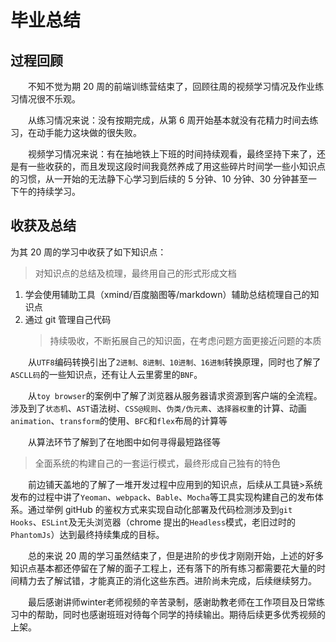# 毕业总结

## 过程回顾

&ensp;&ensp;&ensp;&ensp;不知不觉为期 20 周的前端训练营结束了，回顾往周的视频学习情况及作业练习情况很不乐观。

&ensp;&ensp;&ensp;&ensp;从练习情况来说：没有按期完成，从第 6 周开始基本就没有花精力时间去练习，在动手能力这块做的很失败。

&ensp;&ensp;&ensp;&ensp;视频学习情况来说：有在抽地铁上下班的时间持续观看，最终坚持下来了，还是有一些收获的，而且发现这段时间我竟然养成了用这些碎片时间学一些小知识点的习惯，从一开始的无法静下心学习到后续的 5 分钟、10 分钟、30 分钟甚至一下午的持续学习。

## 收获及总结

为其 20 周的学习中收获了如下知识点：

> 对知识点的总结及梳理，最终用自己的形式形成文档

1. 学会使用辅助工具（xmind/百度脑图等/markdown）辅助总结梳理自己的知识点
2. 通过 git 管理自己代码
   > 持续吸收，不断拓展自己的知识面，在考虑问题方面更接近问题的本质

&ensp;&ensp;&ensp;&ensp;从`UTF8`编码转换引出了`2进制、8进制、10进制、16进制`转换原理，同时也了解了`ASCLL码`的一些知识点，还有让人云里雾里的`BNF`。

&ensp;&ensp;&ensp;&ensp;从`toy browser`的案例中了解了浏览器从服务器请求资源到客户端的全流程。涉及到了`状态机`、`AST`语法树、`CSS@规则`、`伪类/伪元素`、`选择器权重`的计算、动画`animation`、`transform`的使用、`BFC`和`flex`布局的计算等

&ensp;&ensp;&ensp;&ensp;从算法环节了解到了在地图中如何寻得最短路径等

> 全面系统的构建自己的一套运行模式，最终形成自己独有的特色

&ensp;&ensp;&ensp;&ensp;前边铺天盖地的了解了一堆开发过程中应用到的知识点，后续从工具链>系统发布的过程中讲了`Yeoman`、`webpack`、`Bable`、`Mocha`等工具实现构建自己的发布体系。通过举例 gitHub 的鉴权方式来实现自动化部署及代码检测涉及到`git Hooks`、`ESLint`及无头浏览器（chrome 提出的`Headless`模式，老旧过时的`PhantomJs`）达到最终持续集成的目标。

&ensp;&ensp;&ensp;&ensp;总的来说 20 周的学习虽然结束了，但是进阶的步伐才刚刚开始，上述的好多知识点基本都还停留在了解的面子工程上，还有落下的所有练习都需要花大量的时间精力去了解试错，才能真正的消化这些东西。进阶尚未完成，后续继续努力。

&ensp;&ensp;&ensp;&ensp;最后感谢讲师winter老师视频的辛苦录制，感谢助教老师在工作项目及日常练习中的帮助，同时也感谢班班对待每个同学的持续输出。期待后续更多优秀视频的上架。